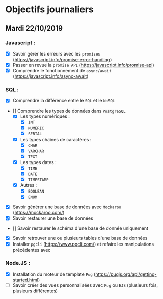 # Objectifs journaliers

## Mardi 22/10/2019


### Javascript : 

* [x] Savoir gérer les erreurs avec les `promises` (https://javascript.info/promise-error-handling)
* [x] Passer en revue la `promise API` (https://javascript.info/promise-api)
* [x] Comprendre le fonctionnement de `async/await` (https://javascript.info/async-await)

### SQL :

* [x] Comprendre la différence entre le `SQL` et le `NoSQL`

* [] Comprendre les types de données dans `PostgreSQL`
  * [x] Les types numériques :
    * [x] `INT`
    * [x] `NUMERIC`
    * [x] `SERIAL`
  * [x] Les types chaînes de caractères :
    * [x] `CHAR`
    * [x] `VARCHAR`
    * [x] `TEXT`
  * [x] Les types dates : 
    * [x] `TIME`
    * [x] `DATE`
    * [x] `TIMESTAMP`
  * [x] Autres :
    * [x] `BOOLEAN`
    * [x] `ENUM`

* [x] Savoir générer une base de données avec `Mockaroo` (https://mockaroo.com/)
* [x] Savoir restaurer une base de données
* [] Savoir restaurer le schéma d'une base de donnée uniquement
* [x] Savoir retrouver une ou plusieurs tables d'une base de données
* [x] Installer `pgcli` (https://www.pgcli.com/) et refaire les manipulations précédentes avec

### Node.JS : 

* [x] Installation du moteur de template `Pug` (https://pugjs.org/api/getting-started.html)
* [ ] Savoir créer des vues personnalisées avec `Pug` ou `EJS` (plusieurs fois, plusieurs différentes)
